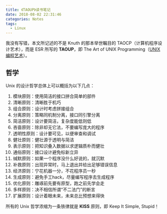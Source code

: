 ```yaml
---
title: 《TAOUP》读书笔记
date: 2018-08-02 22:31:46
categories: Notes
tags:
  - Linux
---
```


我没有写错，本文所记述的不是 Knuth 的那本举世瞩目的 TAOCP（计算机程序设计艺术），而是 ESR 所写的 **TAOUP**，即 The Art of UNIX Programming（[UNIX 编程艺术](https://book.douban.com/subject/1467587/)）。

## 哲学

Unix 的设计哲学总体上可以概括为以下几点：

1. 模块原则：使用简洁的接口拼合简单的部件
2. 清晰原则：清晰胜于机巧
3. 组合原则：设计时考虑拼接组合
4. 分离原则：策略同机制分离，接口同引擎分离
5. 简洁原则：设计要简洁，复杂度能低则低
6. 吝啬原则：除非却无它法，不要编写庞大的程序
7. 透明性原则：设计要可见，以便审查和调试
8. 健壮原则：健壮源于透明与简洁
9. 表示原则：把知识叠入数据以求逻辑质朴而健壮
10. 通俗原则：接口设计避免标新立异
11. 缄默原则：如果一个程序没什么好说的，就沉默
12. 补救原则：出现异常时，马上退出并给出足够错误信息
13. 经济原则：宁花机器一分，不花程序员一秒
14. 生成原则：避免手工hack，尽量编写程序去生成程序
15. 优化原则：雕琢前先要有原型，跑之前先学会走
16. 多样原则：决不相信所谓“不二法门”的断言
17. 扩展原则：设计着眼未来，未来总比预想来得快

<!--more-->

所有的 Unix 哲学浓缩为一条铁律就是 **KISS** 原则，即 Keep It Simple, Stupid！
